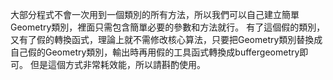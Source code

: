 大部分程式不會一次用到一個類別的所有方法，所以我們可以自己建立簡單Geometry類別，裡面只需包含簡單必要的參數和方法就行。
有了這個假的類別，又有了假的轉換函式，理論上就不需修改核心算法，只要把Geometry類別替換成自己假的Geometry類別，輸出時再用假的工具函式轉換成buffergeometry即可。
但是這個方式非常耗效能，所以請斟酌使用。
